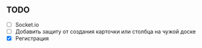 
## TODO

* [ ] Socket.io
* [ ] Добавить защиту от создания карточки или столбца на чужой доске
* [X] Регистрация
